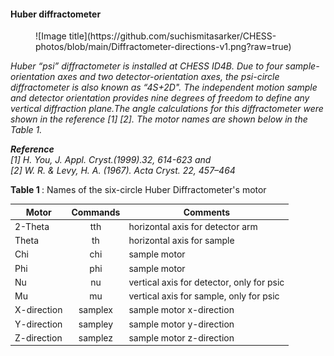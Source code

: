 
#### Huber diffractometer

<figure markdown>
  ![Image title](https://github.com/suchismitasarker/CHESS-photos/blob/main/Diffractometer-directions-v1.png?raw=true)
</figure>


<i> Huber “psi” diffractometer is installed at CHESS ID4B. Due to four sample-orientation axes and two detector-orientation axes, the psi-circle diffractometer is also known as “4S+2D". The independent motion sample and detector orientation provides nine degrees of freedom to define any vertical diffraction plane.The angle calculations for this diffractometer were shown in the reference [1] [2]. The motor names are shown below in the Table 1. 

<b>Reference</b>
<br>
[1] H. You, J. Appl. Cryst.(1999).32, 614-623 and
<br>
[2] W. R. & Levy, H. A. (1967). Acta Cryst. 22, 457–464
</i>
</br>



<b> Table 1 </b> : Names of the six-circle Huber Diffractometer's motor

| Motor | Commands | Comments | 
| -------------- | :---------: | ---------- | 
| 2-Theta | tth | horizontal axis for detector arm |  
| Theta | th | horizontal axis for sample | 
| Chi | chi | sample motor | 
| Phi | phi | sample motor |  
| Nu | nu | vertical axis for detector, only for psic | 
| Mu | mu | vertical axis for sample, only for psic |
| X-direction | samplex | sample motor x-direction |  
| Y-direction | sampley | sample motor y-direction | 
| Z-direction | samplez | sample motor z-direction |

